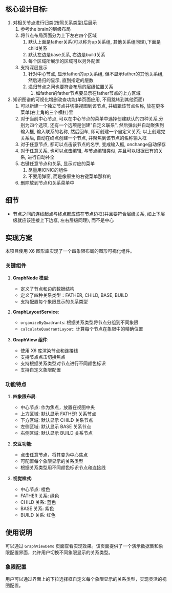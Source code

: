 ## 核心设计目标:
1. 对相关节点进行归类(按照关系类型)后展示
   1. 参考the brain的层级布局
   2. 将节点布局页面分为上下左右四个区域
      1. 默认上面是father关系(可以称为up关系组, 其他关系组同理),下面是child关系
      2. 默认左边是base关系, 右边是build关系
      3. 每个区域所展示的区域可以另外配置
   3. 支持深层显示
      1. 针对中心节点, 显示father的up关系组, 但不显示father的其他关系组, 然后递归的显示, 直到指定的层数
      2. 递归节点之间也要符合布局的层级位置关系
         1. 如father的father节点要显示在father节点的上方区域
2. 知识图谱的可视化增删改查功能(单页面应用, 不用跳转到其他页面)
   1. 可以新建一个独立节点并切换视图到该节点, 并编辑该节点名称, 放在更多菜单(右上角的三个横杠)里
   2. 对于当前中心节点, 可以在中心节点的菜单中选择创建默认的四种关系,分别为四个选项, 还有一个选项是创建"自定义联系", 然后弹出并自动聚焦到输入框, 输入联系的名称, 然后回车, 即可创建一个自定义关系; 以上创建完关系后, 自动在终点创建一个节点, 并聚焦到该节点的名称输入框
   3. 对于任意节点, 都可以点击该节点的名字, 变成输入框, onchange自动保存
   4. 对于任意关系, 也可以点击编辑, 与节点编辑类似, 并且可以根据已有的关系, 进行自动补全
   5. 右键任意节点和关系, 显示对应的菜单
      1. 尽量用IONIC的组件
      2. 不要用弹窗, 而是像原生的右键菜单那样的
   6. 删除放到节点和关系菜单中

## 细节
- 节点之间的连线起点与终点都应该在节点边框(并且要符合层级关系, 如上下层级就应该连接上下边框, 左右层级同理), 而不是中心


## 实现方案

本项目使用 X6 图形库实现了一个四象限布局的图形可视化组件。

### 关键组件

1. **GraphNode 模型**: 
   - 定义了节点和边的数据结构
   - 定义了四种关系类型：FATHER, CHILD, BASE, BUILD
   - 支持配置每个象限显示的关系类型

2. **GraphLayoutService**:
   - `organizeByQuadrants`: 根据关系类型将节点分组到不同象限
   - `calculateQuadrantLayout`: 计算每个节点在象限中的精确位置

3. **GraphView 组件**:
   - 使用 X6 库渲染节点和连接线
   - 支持节点点击切换焦点
   - 支持根据关系类型对节点进行不同颜色标识
   - 支持自定义象限配置

### 功能特点

1. **四象限布局**:
   - 中心节点: 作为焦点，放置在视图中央
   - 上方区域: 默认显示 FATHER 关系节点
   - 下方区域: 默认显示 CHILD 关系节点
   - 左侧区域: 默认显示 BASE 关系节点
   - 右侧区域: 默认显示 BUILD 关系节点

2. **交互功能**:
   - 点击任意节点，将其变为中心焦点
   - 可配置每个象限显示的关系类型
   - 根据关系类型用不同颜色标识节点和连接线

3. **视觉样式**:
   - 中心节点: 橙色
   - FATHER 关系: 绿色
   - CHILD 关系: 蓝色
   - BASE 关系: 紫色
   - BUILD 关系: 红色

## 使用说明

可以通过 `GraphViewDemo` 页面查看实现效果。该页面提供了一个演示数据集和象限配置界面，允许用户切换不同象限显示的关系类型。

### 象限配置

用户可以通过界面上的下拉选择框自定义每个象限显示的关系类型，实现灵活的视图配置。
